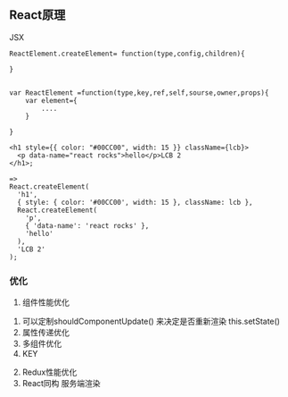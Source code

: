 ## React原理
JSX
```
ReactElement.createElement= function(type,config,children){

}


var ReactElement =function(type,key,ref,self,sourse,owner,props){
    var element={
        ....
    }
    
}

```

```
<h1 style={{ color: "#00CC00", width: 15 }} className={lcb}>
  <p data-name="react rocks">hello</p>LCB 2
</h1>;

=>
React.createElement(
  'h1',
  { style: { color: '#00CC00', width: 15 }, className: lcb },
  React.createElement(
    'p',
    { 'data-name': 'react rocks' },
    'hello'
  ),
  'LCB 2'
);
```

### 优化
1. 组件性能优化
  1) 可以定制shouldComponentUpdate()
    来决定是否重新渲染 
    this.setState()
  2) 属性传递优化
  3) 多组件优化
  4) KEY
2. Redux性能优化
3. React同构
  服务端渲染